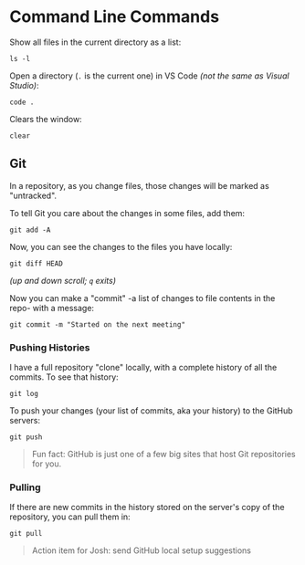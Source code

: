 # Command Line Commands

Show all files in the current directory as a list:

```shell
ls -l
```

Open a directory (`.` is the current one) in VS Code _(not the same as Visual Studio)_:

```shell
code .
```

Clears the window:

```shell
clear
```

## Git

In a repository, as you change files, those changes will be marked as "untracked".

To tell Git you care about the changes in some files, add them:

```shell
git add -A
```

Now, you can see the changes to the files you have locally:

```shell
git diff HEAD
```

_(up and down scroll; `q` exits)_

Now you can make a "commit" -a list of changes to file contents in the repo- with a message:

```shell
git commit -m "Started on the next meeting"
```

### Pushing Histories

I have a full repository "clone" locally, with a complete history of all the commits.
To see that history:

```shell
git log
```

To push your changes (your list of commits, aka your history) to the GitHub servers:

```shell
git push
```

> Fun fact: GitHub is just one of a few big sites that host Git repositories for you.

### Pulling

If there are new commits in the history stored on the server's copy of the repository, you can pull them in:

```shell
git pull
```

> Action item for Josh: send GitHub local setup suggestions
